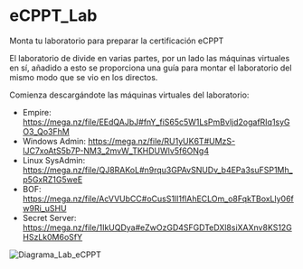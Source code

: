 # eCPPT_Lab
Monta tu laboratorio para preparar la certificación eCPPT

El laboratorio de divide en varias partes, por un lado las máquinas virtuales en sí, añadido a esto se proporciona una guía para montar el laboratorio del mismo modo que se vio en los directos.

Comienza descargándote las máquinas virtuales del laboratorio:
 - Empire: https://mega.nz/file/EEdQAJbJ#fnY_fiS65c5W1LsPmBvljd2ogafRIq1syGO3_Qo3FhM
 - Windows Admin: https://mega.nz/file/RU1yUK6T#UMzS-lJC7xoAtS5b7P-NM3_2mvW_TKHDUWlv5f6ONg4
 - Linux SysAdmin: https://mega.nz/file/QJ8RAKoL#n9rqu3GPAvSNUDv_b4EPa3suFSP1Mh_p5GxRZ1G5weE
 - BOF: https://mega.nz/file/AcVVUbCC#oCusS1lI1flAhECLOm_o8FqkTBoxLly06fw9Ri_uSHU
 - Secret Server: https://mega.nz/file/1IkUQDya#eZwOzGD4SFGDTeDXl8siXAXnv8KS12GHSzLk0M6oSfY


![Diagrama_Lab_eCPPT](https://github.com/securiters/eCPPT_Lab/assets/98969521/216ce4c8-4da6-4b7e-93aa-64c5b448e252)

